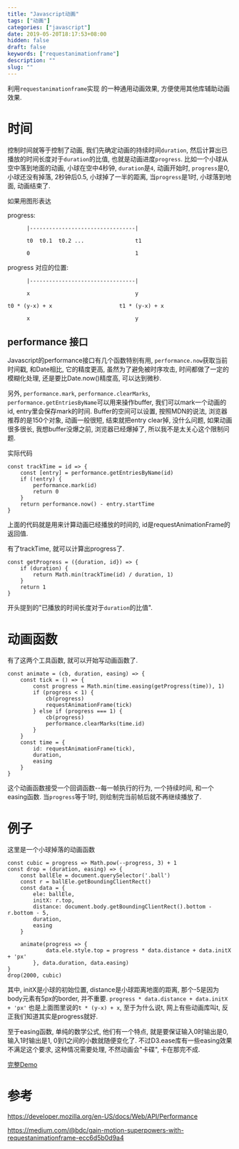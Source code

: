 ```yaml
---
title: "Javascript动画"
tags: ["动画"]
categories: ["javascript"]
date: 2019-05-20T18:17:53+08:00
hidden: false
draft: false
keywords: ["requestanimationframe"]
description: ""
slug: ""
---
```


利用`requestanimationframe`实现 的一种通用动画效果, 方便使用其他库辅助动画效果.

# 时间

控制时间就等于控制了动画, 我们先确定动画的持续时间`duration`, 然后计算出已播放的时间长度对于`duration`的比值, 也就是动画进度`progress`. 比如一个小球从空中落到地面的动画, 小球在空中4秒钟, `duration`是`4`, 动画开始时, `progress`是0, 小球还没有掉落, 2秒钟后0.5, 小球掉了一半的距离, 当`progress`是1时, 小球落到地面, 动画结束了.

如果用图形表达

progress:
```
      |---------------------------------|

      t0  t0.1  t0.2 ...                t1

      0                                 1
```
progress 对应的位置:
```
      |---------------------------------|

      x                                 y

t0 * (y-x) + x                     t1 * (y-x) + x

      x                                 y
```

## performance 接口

Javascript的performance接口有几个函数特别有用, `performance.now`获取当前时间戳, 和Date相比, 它的精度更高, 虽然为了避免被时序攻击, 时间都做了一定的模糊化处理, 还是要比Date.now()精度高, 可以达到微秒.

另外, `performance.mark`, `performance.clearMarks`, `performance.getEntriesByName`可以用来操作buffer, 我们可以mark一个动画的id, entry里会保存mark的时间. Buffer的空间可以设置, 按照MDN的说法, 浏览器推荐的是150个对象, 动画一般很短, 结束就把entry clear掉, 没什么问题, 如果动画很多很长, 我想buffer没爆之前, 浏览器已经爆掉了, 所以我不是太关心这个限制问题.

实际代码

```
const trackTime = id => {
    const [entry] = performance.getEntriesByName(id)
    if (!entry) {
        performance.mark(id)
        return 0
    }
    return performance.now() - entry.startTime
}
```
上面的代码就是用来计算动画已经播放的时间的, id是requestAnimationFrame的返回值.

有了trackTime, 就可以计算出progress了.

```
const getProgress = ({duration, id}) => {
    if (duration) {
        return Math.min(trackTime(id) / duration, 1)
    }
    return 1
}
```

开头提到的"已播放的时间长度对于`duration`的比值".

# 动画函数

有了这两个工具函数, 就可以开始写动画函数了.

```
const animate = (cb, duration, easing) => {
    const tick = () => {
        const progress = Math.min(time.easing(getProgress(time)), 1)
        if (progress < 1) {
            cb(progress)
            requestAnimationFrame(tick)
        } else if (progress === 1) {
            cb(progress)
            performance.clearMarks(time.id)
        }
    }
    const time = {
        id: requestAnimationFrame(tick),
        duration,
        easing
    }
}
```
这个动画函数接受一个回调函数--每一帧执行的行为, 一个持续时间, 和一个easing函数. 当`progress`等于1时, 则绘制完当前帧后就不再继续播放了.

# 例子

这里是一个小球掉落的动画函数

```
const cubic = progress => Math.pow(--progress, 3) + 1
const drop = (duration, easing) => {
    const ballEle = document.querySelector('.ball')
    const r = ballEle.getBoundingClientRect()
    const data = {
        ele: ballEle,
        initX: r.top,
        distance: document.body.getBoundingClientRect().bottom - r.bottom - 5,
        duration,
        easing
    }

    animate(progress => {
            data.ele.style.top = progress * data.distance + data.initX + 'px'
        }, data.duration, data.easing)
}
drop(2000, cubic)
```
其中, initX是小球的初始位置, distance是小球距离地面的距离, 那个-5是因为body元素有5px的border, 并不重要. `progress * data.distance + data.initX + 'px'` 也是上面图里说的`t * (y-x) + x`, 至于为什么说t, 网上有些动画库叫t, 反正我们知道其实是progress就好.

至于easing函数, 单纯的数学公式, 他们有一个特点, 就是要保证输入0时输出是0, 输入1时输出是1, 0到1之间的小数就随便变化了. 不过D3.ease库有一些easing效果不满足这个要求, 这种情况需要处理, 不然动画会"卡碟", 卡在那完不成.

[完整Demo](https://codepen.io/jacobsun/pen/LozYKj?editors=0110)

# 参考
https://developer.mozilla.org/en-US/docs/Web/API/Performance

https://medium.com/@bdc/gain-motion-superpowers-with-requestanimationframe-ecc6d5b0d9a4
